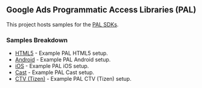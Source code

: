 ## Google Ads Programmatic Access Libraries (PAL)

This project hosts samples for the [PAL SDKs](//developers.google.com/ad-manager/pal).

### Samples Breakdown

*   [HTML5](//github.com/googleads/googleads-pal/tree/main/html5) -
    Example PAL HTML5 setup.
*   [Android](//github.com/googleads/googleads-pal/tree/main/android) -
    Example PAL Android setup.
*   [iOS](//github.com/googleads/googleads-pal/tree/main/ios) -
    Example PAL iOS setup.
*   [Cast](//github.com/googleads/googleads-pal/tree/main/cast) -
    Example PAL Cast setup.
*   [CTV (Tizen)](//github.com/googleads/googleads-pal/tree/main/ctv/tizen) -
    Example PAL CTV (Tizen) setup.
